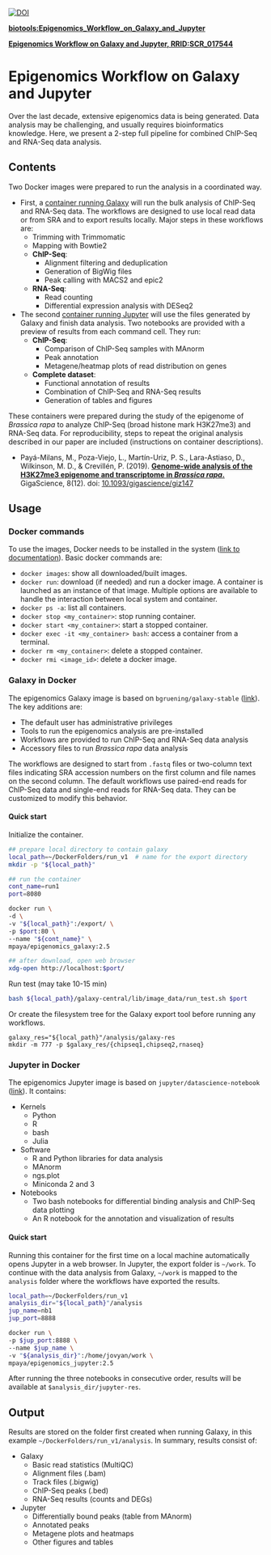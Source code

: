 [![DOI](https://zenodo.org/badge/DOI/10.5281/zenodo.3298029.svg)](https://doi.org/10.5281/zenodo.3298029)

[__biotools:Epigenomics_Workflow_on_Galaxy_and_Jupyter__](https://bio.tools/Epigenomics_Workflow_on_Galaxy_and_Jupyter)

[__Epigenomics Workflow on Galaxy and Jupyter, RRID:SCR_017544__](https://scicrunch.org/browse/resourcedashboard)

# Epigenomics Workflow on Galaxy and Jupyter

Over the last decade, extensive epigenomics data is being generated. Data analysis may be challenging, and usually requires bioinformatics knowledge. Here, we present a 2-step full pipeline for combined ChIP-Seq and RNA-Seq data analysis.

## Contents

Two Docker images were prepared to run the analysis in a coordinated way. 
* First, a [container running Galaxy](https://hub.docker.com/r/mpaya/epigenomics_galaxy) will run the bulk analysis of ChIP-Seq and RNA-Seq data. The workflows are designed to use local read data or from SRA and to export results locally. Major steps in these workflows are:
    * Trimming with Trimmomatic
    * Mapping with Bowtie2
    * __ChIP-Seq__:
        * Alignment filtering and deduplication
        * Generation of BigWig files
        * Peak calling with MACS2 and epic2
    * __RNA-Seq__:
        * Read counting
        * Differential expression analysis with DESeq2
* The second [container running Jupyter](https://hub.docker.com/r/mpaya/epigenomics_jupyter) will use the files generated by Galaxy and finish data analysis. Two notebooks are provided with a preview of results from each command cell. They run:
    * __ChIP-Seq__:
        * Comparison of ChIP-Seq samples with MAnorm
        * Peak annotation
        * Metagene/heatmap plots of read distribution on genes
    * __Complete dataset__:
        * Functional annotation of results
        * Combination of ChIP-Seq and RNA-Seq results
        * Generation of tables and figures

These containers were prepared during the study of the epigenome of _Brassica rapa_ to analyze ChIP-Seq (broad histone mark H3K27me3) and RNA-Seq data. For reproducibility, steps to repeat the original analysis described in our paper are included (instructions on container descriptions).
* Payá-Milans, M., Poza-Viejo, L., Martín-Uriz, P. S., Lara-Astiaso, D., Wilkinson, M. D., & Crevillén, P. (2019). [**Genome-wide analysis of the H3K27me3 epigenome and transcriptome in _Brassica rapa_.**](https://academic.oup.com/gigascience/article/8/12/giz147/5652252) GigaScience, 8(12). doi: [10.1093/gigascience/giz147](https://doi.org/10.1093/gigascience/giz147)

## Usage

### Docker commands
To use the images, Docker needs to be installed in the system ([link to documentation](https://docs.docker.com/install/)). Basic docker commands are:
* `docker images`: show all downloaded/built images.
* `docker run`: download (if needed) and run a docker image. A container is launched as an instance of that image. Multiple options are available to handle the interaction between local system and container.
* `docker ps -a`: list all containers.
* `docker stop <my_container>`: stop running container.
* `docker start <my_container>`: start a stopped container.
* `docker exec -it <my_container> bash`: access a container from a terminal.
* `docker rm <my_container>`: delete a stopped container.
* `docker rmi <image_id>`: delete a docker image.


### Galaxy in Docker
The epigenomics Galaxy image is based on `bgruening/galaxy-stable` ([link](https://github.com/bgruening/docker-galaxy-stable)). The key additions are:
* The default user has administrative privileges 
* Tools to run the epigenomics analysis are pre-installed
* Workflows are provided to run ChIP-Seq and RNA-Seq data analysis
* Accessory files to run _Brassica rapa_ data analysis

The workflows are designed to start from `.fastq` files or two-column text files indicating SRA accession numbers on the first column and file names on the second column. The default workflows use paired-end reads for ChIP-Seq data and single-end reads for RNA-Seq data. They can be customized to modify this behavior.

#### Quick start
Initialize the container.
```bash
## prepare local directory to contain galaxy
local_path=~/DockerFolders/run_v1  # name for the export directory
mkdir -p "${local_path}"

## run the container
cont_name=run1
port=8080

docker run \
-d \
-v "${local_path}":/export/ \
-p $port:80 \
--name "${cont_name}" \
mpaya/epigenomics_galaxy:2.5

## after download, open web browser
xdg-open http://localhost:$port/
```
Run test (may take 10-15 min)
```bash
bash ${local_path}/galaxy-central/lib/image_data/run_test.sh $port
```
Or create the filesystem tree for the Galaxy export tool before running any workflows.
```
galaxy_res="${local_path}"/analysis/galaxy-res
mkdir -m 777 -p $galaxy_res/{chipseq1,chipseq2,rnaseq}
```

### Jupyter in Docker
The epigenomics Jupyter image is based on `jupyter/datascience-notebook` ([link](https://jupyter-docker-stacks.readthedocs.io/en/latest/index.html)). It contains:
* Kernels
    * Python
    * R
    * bash
    * Julia
* Software
    * R and Python libraries for data analysis
    * MAnorm
    * ngs.plot
    * Miniconda 2 and 3
* Notebooks
    * Two bash notebooks for differential binding analysis and ChIP-Seq data plotting
    * An R notebook for the annotation and visualization of results

#### Quick start
Running this container for the first time on a local machine automatically opens Jupyter in a web browser. In Jupyter, the export folder is `~/work`. To continue with the data analysis from Galaxy, `~/work` is mapped to the `analysis` folder where the workflows have exported the results.
```bash
local_path=~/DockerFolders/run_v1
analysis_dir="${local_path}"/analysis
jup_name=nb1
jup_port=8888

docker run \
-p $jup_port:8888 \
--name $jup_name \
-v "${analysis_dir}":/home/jovyan/work \
mpaya/epigenomics_jupyter:2.5
```
After running the three notebooks in consecutive order, results will be available at `$analysis_dir/jupyter-res`.

## Output
Results are stored on the folder first created when running Galaxy, in this example `~/DockerFolders/run_v1/analysis`. In summary, results consist of:
* Galaxy
   * Basic read statistics (MultiQC)
   * Alignment files (.bam)
   * Track files (.bigwig)
   * ChIP-Seq peaks (.bed)
   * RNA-Seq results (counts and DEGs)
* Jupyter
   * Differentially bound peaks (table from MAnorm)
   * Annotated peaks
   * Metagene plots and heatmaps
   * Other figures and tables

